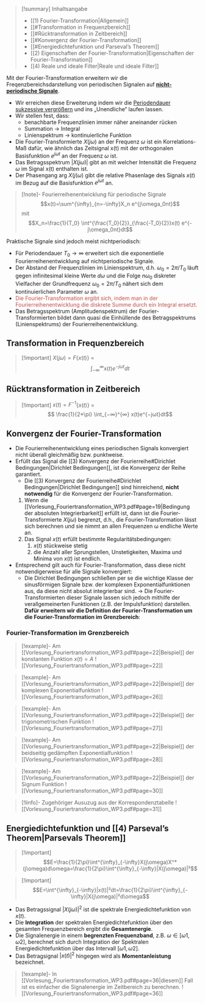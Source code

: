 >[!summary] Inhaltsangabe
>- [[1) Fourier-Transformation|Allgemein]]
>- [[#Transformation in Frequenzbereich]]
>- [[#Rücktransformation in Zeitbereich]]
>- [[#Konvergenz der Fourier-Transformation]]
>- [[#Energiedichtefunktion und Parseval’s Theorem]]
>- [[2) Eigenschaften der Fourier-Transformation|Eigenschaften der Fourier-Transformation]]
>- [[4) Reale und ideale Filter|Reale und ideale Filter]]

Mit der Fourier-Transformation erweitern wir die Freqenzbereichsdarstellung von periodischen Signalen auf **<u>nicht-periodische Signale</u>**. 
- Wir erreichen diese Erweiterung indem wir die <u>Periodendauer sukzessive vergrößern</u> und ins „Unendliche“ laufen lassen. 
- Wir stellen fest, dass:
	- benachbarte Frequenzlinien immer näher aneinander rücken
	- Summation -> Integral 
	- Linienspektrum -> kontinuierliche Funktion
- Die Fourier-Transformierte $X(jω)$ an der Frequenz $ω$ ist ein Korrelations-Maß dafür, wie ähnlich das Zeitsignal x(t) mit der orthogonalen Basisfunktion $e^{jωt}$ an der Frequenz $ω$ ist. 
- Das Betragsspektrum $|X(jω)|$ gibt an mit welcher Intensität die Frequenz $ω$ im Signal x(t) enthalten ist. 
- Der Phasengang arg $X(j(ω)$ gibt die relative Phasenlage des Signals $x(t)$ im Bezug auf die Basisfunktion $e^{jωt}$ an.


>[!note]- Fourierreihenentwicklung für periodische Signale
>$$x(t)=\sum^{\infty}_{n=-\infty}X_n e^{j\omega_0nt}$$ 
mit $$X_n=\frac{1}{T_0} \int^{\frac{T_0}{2}}_{\frac{-T_0}{2}}x(t) e^{-j\omega_0nt}dt$$

Praktische Signale sind jedoch meist nichtperiodisch:
- Für Periodendauer $T_0 → ∞$ erweitert sich die exponentielle Fourierreihenentwicklung auf nichtperiodische Signale. 
- Der Abstand der Frequenzlinien im Linienspektrum, d.h. $ω_0 = 2π/T_0$ läuft gegen infinitesimal kleine Werte $dω$ und die Folge $nω_0$ diskreter Vielfacher der Grundfrequenz $ω_0 = 2π/T_0$ nähert sich dem kontinuierlichen Parameter $ω$ an. 
- <font color="#c0504d">Die Fourier-Transformation ergibt sich, indem man in der Fourierreihenentwicklung die diskrete Summe durch ein Integral ersetzt.</font> 
- Das Betragsspektrum (Amplitudenspektrum) der Fourier-Transformierten bildet dann quasi die Einhüllende des Betragspektrums (Linienspektrums) der Fourierreihenentwicklung.


## Transformation in Frequenzbereich
>[!important] $X(jω) = F${$x(t)$} =$$ \int_{−∞}^{∞} x(t)e^{−jωt}dt$$

## Rücktransformation in Zeitbereich
>[!important] $x(t) = F^{-1}${$x(t)$} =$$ \frac{1}{2*\pi} \int_{−∞}^{∞} x(t)e^{−jωt}dt$$ 

## Konvergenz der Fourier-Transformation
- Die Fourierreihenentwicklung eines periodischen Signals konvergiert nicht überall gleichmäßig bzw. punktweise. 
- Erfüllt das Signal die [[3) Konvergenz der Fourierreihe#Dirichlet Bedingungen|Dirichlet Bedingungen]], ist die Konvergenz der Reihe garantiert. 
	- Die [[3) Konvergenz der Fourierreihe#Dirichlet Bedingungen|Dirichlet Bedingungen]] sind hinreichend, **nicht notwendig** für die Konvergenz der Fourier-Transformation.
	1. Wenn die [[Vorlesung_Fouriertransformation_WP3.pdf#page=19|Bedingung der absoluten Integrierbarkeit]] erfüllt ist, dann ist die Fourier-Transformierte $X(jω)$ begrenzt, d.h., die Fourier-Transformation lässt sich berechnen und sie nimmt an allen Frequenzen ω endliche Werte an.
	2. Das Signal $x(t)$ erfüllt bestimmte Regularitätsbedingungen: 
		1. $x(t)$ stückweise stetig 
		2. die Anzahl aller Sprungstellen, Unstetigkeiten, Maxima und Minima von $x(t)$ ist endlich.
- Entsprechend gilt auch für Fourier-Transformation, dass diese nicht notwendigerweise für alle Signale konvergiert:
	- Die Dirichlet Bedingungen schließen per se die wichtige Klasse der sinusförmigen Signale bzw. der komplexen Exponentialfunktionen aus, da diese nicht absolut integrierbar sind.
	-> Die Fourier-Transformierten dieser Signale lassen sich jedoch mithilfe der verallgemeinerten Funktionen (z.B. der Impulsfunktion) darstellen. **Dafür erweitern wir die Definition der Fourier-Transformation um die Fourier-Transformation im Grenzbereich**:

### Fourier-Transformation im Grenzbereich
>[!example]- Am [[Vorlesung_Fouriertransformation_WP3.pdf#page=22|Beispiel]] der konstanten Funktion $x(t)= A$
>![[Vorlesung_Fouriertransformation_WP3.pdf#page=22]]

>[!example]- Am [[Vorlesung_Fouriertransformation_WP3.pdf#page=22|Beispiel]] der komplexen Exponentialfunktion 
>![[Vorlesung_Fouriertransformation_WP3.pdf#page=26]]

>[!example]- Am [[Vorlesung_Fouriertransformation_WP3.pdf#page=22|Beispiel]] der trigonometrischen Funktion 
>![[Vorlesung_Fouriertransformation_WP3.pdf#page=27]]

>[!example]- Am [[Vorlesung_Fouriertransformation_WP3.pdf#page=22|Beispiel]] der beidseitig gedämpften Exponentialfunktion 
>![[Vorlesung_Fouriertransformation_WP3.pdf#page=28]]

>[!example]- Am [[Vorlesung_Fouriertransformation_WP3.pdf#page=22|Beispiel]] der Signum Funktion 
>![[Vorlesung_Fouriertransformation_WP3.pdf#page=30]]

>[!linfo]- Zugehöriger Ausuzug aus der Korrespondenztabelle
>![[Vorlesung_Fouriertransformation_WP3.pdf#page=31]]

## Energiedichtefunktion und [[4) Parseval’s Theorem|Parsevals Theorem]]
>[!important] $$E=\frac{1}{2\pi}\int^{\infty}_{-\infty}X(j\omega)X^*(j\omega)d\omega=\frac{1}{2\pi}\int^{\infty}_{-\infty}|X(j\omega)|²$$

>[!important] $$E=\int^{\infty}_{-\infty}|x(t)|²dt=\frac{1}{2\pi}\int^{\infty}_{-\infty}|X(j\omega)|²d\omega$$
- Das Betragssignal $|X(jω)|^2$ ist die spektrale Energiedichtefunktion von $x(t)$. 
- Die **Integration** der spektralen Energiedichtefunktion über den gesamten Frequenzbereich ergibt die **Gesamtenergie**. 
- Die Signalenergie in einem **begrenzten Frequenzband**, z.B. $ω ∈ [ω1, ω2]$, berechnet sich durch Integration der Spektralen Energiedichtefunktion über das Intervall $[ω1, ω2]$. 
- Das Betragsignal $|x(t)|^2$ hingegen wird als **Momentanleistung** bezeichnet.
>[!example]- In [[Vorlesung_Fouriertransformation_WP3.pdf#page=36|diesem]] Fall ist es einfacher die Signalenergie im Zeitbereich zu berechnen.
>![[Vorlesung_Fouriertransformation_WP3.pdf#page=36]]

